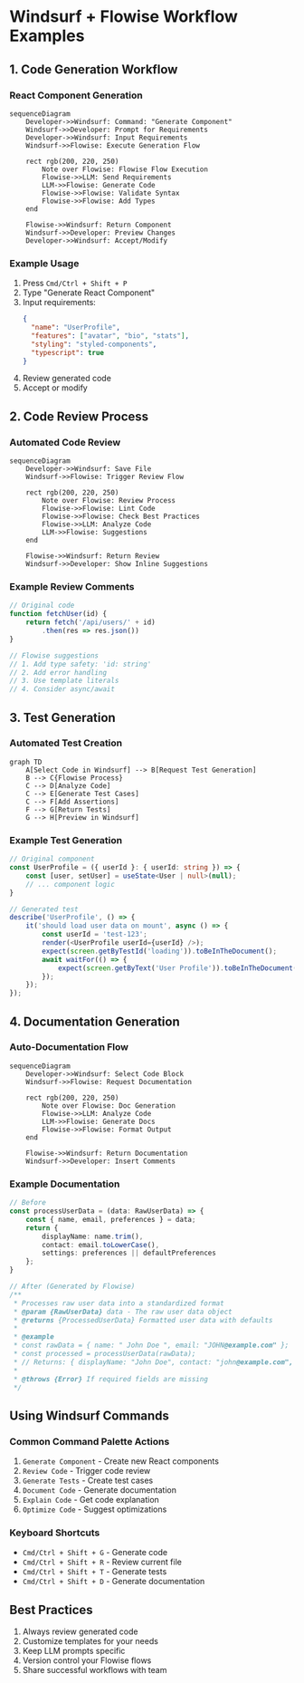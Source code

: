 # Windsurf + Flowise Workflow Examples

## 1. Code Generation Workflow

### React Component Generation
```mermaid
sequenceDiagram
    Developer->>Windsurf: Command: "Generate Component"
    Windsurf->>Developer: Prompt for Requirements
    Developer->>Windsurf: Input Requirements
    Windsurf->>Flowise: Execute Generation Flow
    
    rect rgb(200, 220, 250)
        Note over Flowise: Flowise Flow Execution
        Flowise->>LLM: Send Requirements
        LLM->>Flowise: Generate Code
        Flowise->>Flowise: Validate Syntax
        Flowise->>Flowise: Add Types
    end
    
    Flowise->>Windsurf: Return Component
    Windsurf->>Developer: Preview Changes
    Developer->>Windsurf: Accept/Modify
```

### Example Usage
1. Press `Cmd/Ctrl + Shift + P`
2. Type "Generate React Component"
3. Input requirements:
   ```json
   {
     "name": "UserProfile",
     "features": ["avatar", "bio", "stats"],
     "styling": "styled-components",
     "typescript": true
   }
   ```
4. Review generated code
5. Accept or modify

## 2. Code Review Process

### Automated Code Review
```mermaid
sequenceDiagram
    Developer->>Windsurf: Save File
    Windsurf->>Flowise: Trigger Review Flow
    
    rect rgb(200, 220, 250)
        Note over Flowise: Review Process
        Flowise->>Flowise: Lint Code
        Flowise->>Flowise: Check Best Practices
        Flowise->>LLM: Analyze Code
        LLM->>Flowise: Suggestions
    end
    
    Flowise->>Windsurf: Return Review
    Windsurf->>Developer: Show Inline Suggestions
```

### Example Review Comments
```typescript
// Original code
function fetchUser(id) {
    return fetch('/api/users/' + id)
        .then(res => res.json())
}

// Flowise suggestions
// 1. Add type safety: 'id: string'
// 2. Add error handling
// 3. Use template literals
// 4. Consider async/await
```

## 3. Test Generation

### Automated Test Creation
```mermaid
graph TD
    A[Select Code in Windsurf] --> B[Request Test Generation]
    B --> C{Flowise Process}
    C --> D[Analyze Code]
    C --> E[Generate Test Cases]
    C --> F[Add Assertions]
    F --> G[Return Tests]
    G --> H[Preview in Windsurf]
```

### Example Test Generation
```typescript
// Original component
const UserProfile = ({ userId }: { userId: string }) => {
    const [user, setUser] = useState<User | null>(null);
    // ... component logic
}

// Generated test
describe('UserProfile', () => {
    it('should load user data on mount', async () => {
        const userId = 'test-123';
        render(<UserProfile userId={userId} />);
        expect(screen.getByTestId('loading')).toBeInTheDocument();
        await waitFor(() => {
            expect(screen.getByText('User Profile')).toBeInTheDocument();
        });
    });
});
```

## 4. Documentation Generation

### Auto-Documentation Flow
```mermaid
sequenceDiagram
    Developer->>Windsurf: Select Code Block
    Windsurf->>Flowise: Request Documentation
    
    rect rgb(200, 220, 250)
        Note over Flowise: Doc Generation
        Flowise->>LLM: Analyze Code
        LLM->>Flowise: Generate Docs
        Flowise->>Flowise: Format Output
    end
    
    Flowise->>Windsurf: Return Documentation
    Windsurf->>Developer: Insert Comments
```

### Example Documentation
```typescript
// Before
const processUserData = (data: RawUserData) => {
    const { name, email, preferences } = data;
    return {
        displayName: name.trim(),
        contact: email.toLowerCase(),
        settings: preferences || defaultPreferences
    };
}

// After (Generated by Flowise)
/**
 * Processes raw user data into a standardized format
 * @param {RawUserData} data - The raw user data object
 * @returns {ProcessedUserData} Formatted user data with defaults
 * 
 * @example
 * const rawData = { name: " John Doe ", email: "JOHN@example.com" };
 * const processed = processUserData(rawData);
 * // Returns: { displayName: "John Doe", contact: "john@example.com", ... }
 * 
 * @throws {Error} If required fields are missing
 */
```

## Using Windsurf Commands

### Common Command Palette Actions
1. `Generate Component` - Create new React components
2. `Review Code` - Trigger code review
3. `Generate Tests` - Create test cases
4. `Document Code` - Generate documentation
5. `Explain Code` - Get code explanation
6. `Optimize Code` - Suggest optimizations

### Keyboard Shortcuts
- `Cmd/Ctrl + Shift + G` - Generate code
- `Cmd/Ctrl + Shift + R` - Review current file
- `Cmd/Ctrl + Shift + T` - Generate tests
- `Cmd/Ctrl + Shift + D` - Generate documentation

## Best Practices
1. Always review generated code
2. Customize templates for your needs
3. Keep LLM prompts specific
4. Version control your Flowise flows
5. Share successful workflows with team
